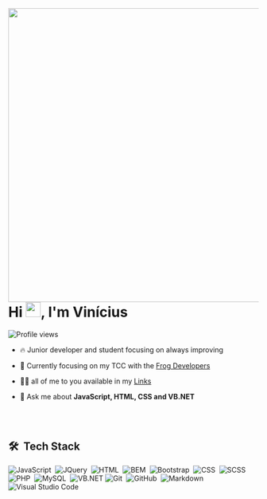 <img align="right" height="590em" src="https://raw.githubusercontent.com/gist/Jolonte/0c86f2d0d8777c6707fc4c8f638adf0c/raw/a21fb5fc3a7cbca81e6cc56910d6d26e0feb4daa/mygithubcard.svg"/>
<h1 align="left">Hi <img src="https://raw.githubusercontent.com/kaueMarques/kaueMarques/master/hi.gif" width="30px">, I'm Vinícius</h1>
<p align="left"> <img src="https://komarev.com/ghpvc/?username=jolonte&color=blueviolet" alt="Profile views" /> </p>

- 🔥 Junior developer and student focusing on always improving

- 🔭 Currently focusing on my TCC with the [Frog Developers](https://github.com/FrogDevs)

- 👨‍💻 all of me to you available in my [Links](https://vinicius-costa-links.vercel.app/)

- 💬 Ask me about **JavaScript, HTML, CSS and VB.NET**

<br><br>

## 🛠 &nbsp;Tech Stack

![JavaScript](https://img.shields.io/badge/-JavaScript-05122A?style=flat&logo=javascript)&nbsp;
![JQuery](https://img.shields.io/badge/-Jquery-05122A?style=flat&logo=jquery)&nbsp;
![HTML](https://img.shields.io/badge/-HTML-05122A?style=flat&logo=HTML5)&nbsp;
![BEM](https://img.shields.io/badge/-BEM-05122A?style=flat&logo=bem)&nbsp;
![Bootstrap](https://img.shields.io/badge/-Bootstrap-05122A?style=flat&logo=bootstrap)&nbsp;
![CSS](https://img.shields.io/badge/-CSS-05122A?style=flat&logo=CSS3&logoColor=1572B6)&nbsp;
![SCSS](https://img.shields.io/badge/-SASS-05122A?style=flat&logo=sass)&nbsp;
![PHP](https://img.shields.io/badge/-PHP-05122A?style=flat&logo=php)&nbsp;
![MySQL](https://img.shields.io/badge/-MySQL-05122A?style=flat&logo=mysql)&nbsp;
![VB.NET](https://img.shields.io/badge/-VisualBasic-05122A?style=flat&logo=.net)
![Git](https://img.shields.io/badge/-Git-05122A?style=flat&logo=git)&nbsp;
![GitHub](https://img.shields.io/badge/-GitHub-05122A?style=flat&logo=github)&nbsp;
![Markdown](https://img.shields.io/badge/-Markdown-05122A?style=flat&logo=markdown)&nbsp;
![Visual Studio Code](https://img.shields.io/badge/-Visual%20Studio%20Code-05122A?style=flat&logo=visual-studio-code&logoColor=007ACC)&nbsp;
